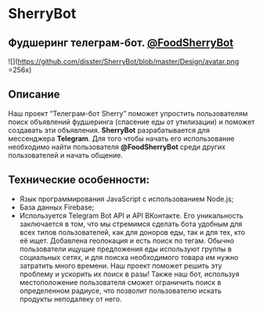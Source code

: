 # SherryBot
## Фудшеринг телеграм-бот. [@FoodSherryBot](https://t.me/FoodSherryBot)

![](https://github.com/disster/SherryBot/blob/master/Design/avatar.png =256x)

## Описание

Наш проект “Телеграм-бот Sherry” поможет упростить пользователям
поиск объявлений фудшеринга (спасение еды от утилизации) и поможет создавать эти объявления.
**SherryBot** разрабатывается для мессенджера **Telegram**. Для того чтобы начать его использование необходимо найти пользователя **@FoodSherryBot** среди других пользователей и начать общение.

## Технические особенности:
- Язык программирования JavaScript с использованием Node.js;
- База данных Firebase;
- Используется Telegram Bot API и API ВКонтакте.
Его уникальность заключается в том, что мы стремимся сделать бота
удобным для всех типов пользователей, как для доноров еды, так и
для тех, кто её ищет. Добавлена геолокация и есть поиск по тегам.
Обычно пользователи ищущие предложения еды используют группы в
социальных сетях, и для поиска необходимого товара им нужно
затратить много времени. Наш проект поможет решить эту проблему и
ускорить их поиск в разы! Также наш бот, используя местоположение
пользователя сможет ограничить поиск в определенном радиусе, что
позволит пользователю искать продукты неподалеку от него.
